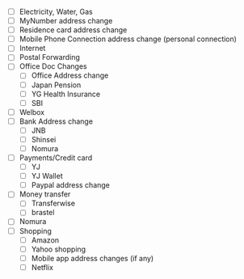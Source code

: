 - [ ] Electricity, Water, Gas
- [ ] MyNumber address change
- [ ] Residence card address change
- [ ] Mobile Phone Connection address change (personal connection)
- [ ] Internet
- [ ] Postal Forwarding
- [ ] Office Doc Changes
    - [ ] Office Address change
    - [ ] Japan Pension
    - [ ] YG Health Insurance
    - [ ] SBI
- [ ] Welbox
- [ ] Bank Address change
    - [ ] JNB
    - [ ] Shinsei
    - [ ] Nomura
- [ ] Payments/Credit card
    - [ ] YJ
    - [ ] YJ Wallet
    - [ ] Paypal address change
- [ ] Money transfer
    - [ ] Transferwise
    - [ ] brastel
- [ ] Nomura
- [ ] Shopping
    - [ ] Amazon
    - [ ] Yahoo shopping
    - [ ] Mobile app address changes (if any)
    - [ ] Netflix
